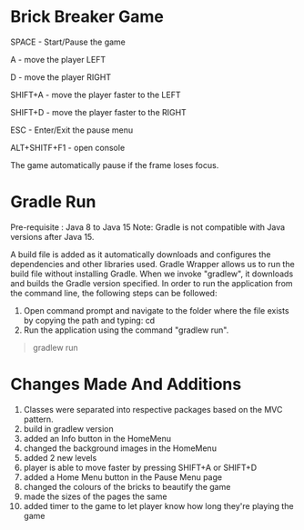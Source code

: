 # Brick Breaker Game

SPACE - Start/Pause the game 

A - move the player LEFT

D - move the player RIGHT 

SHIFT+A - move the player faster to the LEFT

SHIFT+D - move the player faster to the RIGHT

ESC - Enter/Exit the pause menu 

ALT+SHITF+F1 - open console 

The game automatically pause if the frame loses focus.
# Gradle Run

Pre-requisite : Java 8 to Java 15
Note: Gradle is not compatible with Java versions after Java 15.

A build file is added as it automatically downloads and configures the dependencies and other libraries used. Gradle Wrapper allows us to run the build file without installing Gradle. When we invoke "gradlew", it downloads and builds the Gradle version specified. In order to run the application from the command line, the following steps can be followed:

  1. Open command prompt and navigate to the folder where the file exists by copying the path and typing: cd <path>
  2. Run the application using the command "gradlew run".

 > gradlew run


# Changes Made And Additions
1. Classes were separated into respective packages based on the MVC pattern. 
2. build in gradlew version
3. added an Info button in the HomeMenu
4. changed the background images in the HomeMenu
5. added 2 new levels
6. player is able to move faster by pressing SHIFT+A or SHIFT+D
7. added a Home Menu button in the Pause Menu page
8. changed the colours of the bricks to beautify the game
9. made the sizes of the pages the same
10. added timer to the game to let player know how long they're playing the game


